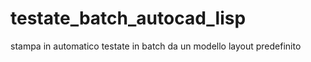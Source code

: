 # testate_batch_autocad_lisp
stampa in automatico testate in batch da un modello layout predefinito 
